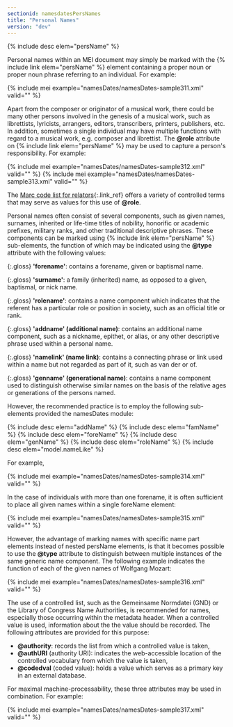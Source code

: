 ```yaml
---
sectionid: namesdatesPersNames
title: "Personal Names"
version: "dev"
---
```


{% include desc elem="persName" %}

Personal names within an MEI document may simply be marked with the {% include link elem="persName" %} element containing a proper noun or proper noun phrase referring to an individual. For example:

{% include mei example="namesDates/namesDates-sample311.xml" valid="" %}

Apart from the composer or originator of a musical work, there could be many other persons involved in the genesis of a musical work, such as librettists, lyricists, arrangers, editors, transcribers, printers, publishers, etc. In addition, sometimes a single individual may have multiple functions with regard to a musical work, e.g. composer and librettist. The **@role** attribute on {% include link elem="persName" %} may be used to capture a person's responsibility. For example:

{% include mei example="namesDates/namesDates-sample312.xml" valid="" %}
{% include mei example="namesDates/namesDates-sample313.xml" valid="" %}

The [Marc code list for relators](http://www.loc.gov/marc/relators/relaterm.html){:.link_ref} offers a variety of controlled terms that may serve as values for this use of **@role**.

Personal names often consist of several components, such as given names, surnames, inherited or life-time titles of nobility, honorific or academic prefixes, military ranks, and other traditional descriptive phrases. These components can be marked using {% include link elem="persName" %} sub-elements, the function of which may be indicated using the **@type** attribute with the following values:

{:.gloss}
**'forename'**: contains a forename, given or baptismal name.

{:.gloss}
**'surname'**: a family (inherited) name, as opposed to a given, baptismal, or nick name.

{:.gloss}
**'rolename'**: contains a name component which indicates that the referent has a particular role or position in society, such as an official title or rank.

{:.gloss}
**'addname' (additional name)**: contains an additional name component, such as a nickname, epithet, or alias, or any other descriptive phrase used within a personal name.

{:.gloss}
**'namelink' (name link)**: contains a connecting phrase or link used within a name but not regarded as part of it, such as van der or of.

{:.gloss}
**'genname' (generational name)**: contains a name component used to distinguish otherwise similar names on the basis of the relative ages or generations of the persons named.

However, the recommended practice is to employ the following sub-elements provided the namesDates module:

{% include desc elem="addName" %}
{% include desc elem="famName" %}
{% include desc elem="foreName" %}
{% include desc elem="genName" %}
{% include desc elem="roleName" %}
{% include desc elem="model.nameLike" %}

For example,

{% include mei example="namesDates/namesDates-sample314.xml" valid="" %}

In the case of individuals with more than one forename, it is often sufficient to place all given names within a single foreName element:

{% include mei example="namesDates/namesDates-sample315.xml" valid="" %}

However, the advantage of marking names with specific name part elements instead of nested persName elements, is that it becomes possible to use the **@type** attribute to distinguish between multiple instances of the same generic name component. The following example indicates the function of each of the given names of Wolfgang Mozart:

{% include mei example="namesDates/namesDates-sample316.xml" valid="" %}

The use of a controlled list, such as the Gemeinsame Normdatei (GND) or the Library of Congress Name Authorities, is recommended for names, especially those occurring within the metadata header. When a controlled value is used, information about the the value should be recorded. The following attributes are provided for this purpose:

- **@authority**: records the list from which a controlled value is taken,
- **@authURI** (authority URI): indicates the web-accessible location of the controlled vocabulary from which the value is taken,
- **@codedval** (coded value): holds a value which serves as a primary key in an external database.

For maximal machine-processability, these three attributes may be used in combination. For example:

{% include mei example="namesDates/namesDates-sample317.xml" valid="" %}
